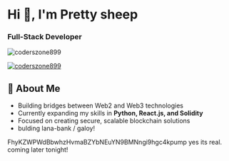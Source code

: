 # Hi 👋, I'm Pretty sheep
### Full-Stack Developer 

<p align="left"> <img src="https://komarev.com/ghpvc/?username=coderszone899&label=Profile%20views&color=0e75b6&style=flat" alt="coderszone899" /> </p>

<p align="left"> <a href="https://github.com/ryo-ma/github-profile-trophy"><img src="https://github-profile-trophy.vercel.app/?username=coderszone899" alt="coderszone899" /></a> </p>

## 💼 About Me
- Building bridges between Web2 and Web3 technologies
- Currently expanding my skills in **Python, React.js, and Solidity**
- Focused on creating secure, scalable blockchain solutions
- bulding lana-bank / galoy!

FhyKZWPWdBbwhzHvmaBZYbNEuYN9BMNngi9hgc4kpump
  yes its real. coming later tonight! 

